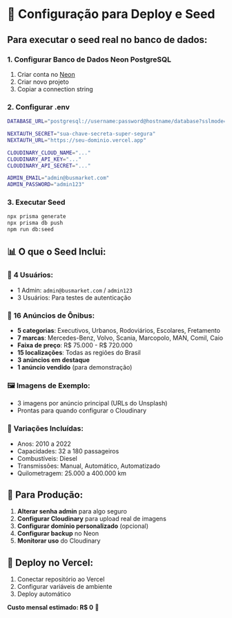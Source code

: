 # 🚀 Configuração para Deploy e Seed

## Para executar o seed real no banco de dados:

### 1. **Configurar Banco de Dados Neon PostgreSQL**

1. Criar conta no [Neon](https://neon.tech)
2. Criar novo projeto
3. Copiar a connection string

### 2. **Configurar .env**

```bash
DATABASE_URL="postgresql://username:password@hostname/database?sslmode=require"

NEXTAUTH_SECRET="sua-chave-secreta-super-segura"
NEXTAUTH_URL="https://seu-dominio.vercel.app"

CLOUDINARY_CLOUD_NAME="..."
CLOUDINARY_API_KEY="..."
CLOUDINARY_API_SECRET="..."

ADMIN_EMAIL="admin@busmarket.com"
ADMIN_PASSWORD="admin123"
```

### 3. **Executar Seed**

```bash
npx prisma generate
npx prisma db push
npm run db:seed
```

## 📊 O que o Seed Inclui:

### 👥 **4 Usuários:**
- 1 Admin: `admin@busmarket.com` / `admin123`
- 3 Usuários: Para testes de autenticação

### 🚌 **16 Anúncios de Ônibus:**
- **5 categorias**: Executivos, Urbanos, Rodoviários, Escolares, Fretamento
- **7 marcas**: Mercedes-Benz, Volvo, Scania, Marcopolo, MAN, Comil, Caio
- **Faixa de preço**: R$ 75.000 - R$ 720.000
- **15 localizações**: Todas as regiões do Brasil
- **3 anúncios em destaque**
- **1 anúncio vendido** (para demonstração)

### 🖼️ **Imagens de Exemplo:**
- 3 imagens por anúncio principal (URLs do Unsplash)
- Prontas para quando configurar o Cloudinary

### 🎯 **Variações Incluídas:**
- Anos: 2010 a 2022
- Capacidades: 32 a 180 passageiros
- Combustíveis: Diesel
- Transmissões: Manual, Automático, Automatizado
- Quilometragem: 25.000 a 400.000 km

## 🔧 Para Produção:

1. **Alterar senha admin** para algo seguro
2. **Configurar Cloudinary** para upload real de imagens
3. **Configurar domínio personalizado** (opcional)
4. **Configurar backup** no Neon
5. **Monitorar uso** do Cloudinary

## 🚀 Deploy no Vercel:

1. Conectar repositório ao Vercel
2. Configurar variáveis de ambiente
3. Deploy automático

**Custo mensal estimado: R$ 0** 🎉
